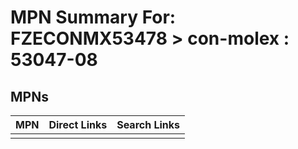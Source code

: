



# MPN Summary For: FZECONMX53478 > con-molex : 53047-08

## MPNs
  

|MPN|Direct Links|Search Links|
| :--- | :--- | :--- |
||||
